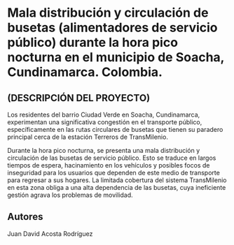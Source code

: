 # Mala distribución y circulación de busetas (alimentadores de servicio público) durante la hora pico nocturna en el municipio de Soacha, Cundinamarca. Colombia.

## (DESCRIPCIÓN DEL PROYECTO)

Los residentes del barrio Ciudad Verde en Soacha, Cundinamarca, experimentan una significativa congestión en el
transporte público, específicamente en las rutas circulares de busetas que tienen su paradero principal cerca de
la estación Terreros de TransMilenio.

Durante la hora pico nocturna, se presenta una mala distribución y circulación de las busetas de servicio público.
Esto se traduce en largos tiempos de espera, hacinamiento en los vehículos y posibles focos de inseguridad para
los usuarios que dependen de este medio de transporte para regresar a sus hogares. La limitada cobertura del
sistema TransMilenio en esta zona obliga a una alta dependencia de las busetas, cuya ineficiente gestión agrava
los problemas de movilidad.

## Autores

Juan David Acosta Rodríguez
